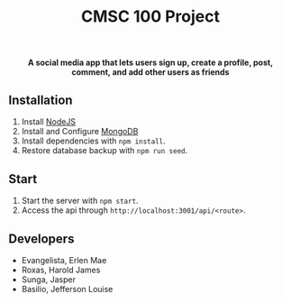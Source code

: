 <h1 align="center">CMSC 100 Project </h1>
</br>
<h4 align="center">A social media app that lets users sign up, create a profile, post, comment, and add other users as friends
</h4>

## Installation
1. Install [NodeJS](https://nodejs.org/en/download/) 
2. Install and Configure [MongoDB](https://docs.mongodb.com/v3.0/tutorial/install-mongodb-on-ubuntu/)
3. Install dependencies with `npm install`.
4. Restore database backup with `npm run seed`.

## Start
1. Start the server with `npm start`.
2. Access the api through `http://localhost:3001/api/<route>`.

## Developers
* Evangelista, Erlen Mae
* Roxas, Harold James
* Sunga, Jasper
* Basilio, Jefferson Louise
